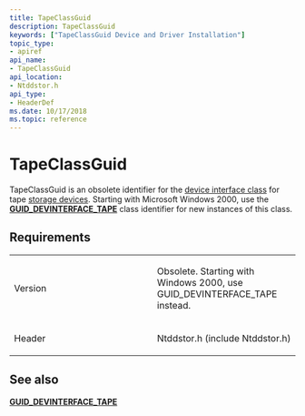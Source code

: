 ```yaml
---
title: TapeClassGuid
description: TapeClassGuid
keywords: ["TapeClassGuid Device and Driver Installation"]
topic_type:
- apiref
api_name:
- TapeClassGuid
api_location:
- Ntddstor.h
api_type:
- HeaderDef
ms.date: 10/17/2018
ms.topic: reference
---
```


# TapeClassGuid


TapeClassGuid is an obsolete identifier for the [device interface class](./overview-of-device-interface-classes.md) for tape [storage devices](../storage/index.md). Starting with Microsoft Windows 2000, use the [**GUID_DEVINTERFACE_TAPE**](guid-devinterface-tape.md) class identifier for new instances of this class.

## Requirements

<table>
<colgroup>
<col width="50%" />
<col width="50%" />
</colgroup>
<tbody>
<tr class="odd">
<td align="left"><p>Version</p></td>
<td align="left"><p>Obsolete. Starting with Windows 2000, use GUID_DEVINTERFACE_TAPE instead.</p></td>
</tr>
<tr class="even">
<td align="left"><p>Header</p></td>
<td align="left">Ntddstor.h (include Ntddstor.h)</td>
</tr>
</tbody>
</table>

## See also


[**GUID_DEVINTERFACE_TAPE**](guid-devinterface-tape.md)

 

